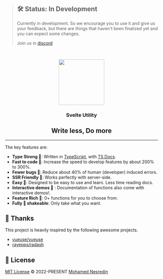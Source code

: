 
> ## 🛠 Status: In Development
> Currently in development. So we encourage you to use it and give us your feedback, but there are things that haven't been finalized yet and you can expect some changes.
>
> Join us in [discord](https://discord.gg/XM5uQhDHfZ)


<br/>

<p align="center">
<img height="150" src="https://avatars.githubusercontent.com/u/120715197" />

<h3 align="center">Svelte Utility</h3>
<h2 align="center">Write less, Do more</h2>
</p>

---
The key features are:

* **Type Strong 💪**: Written in [TypeScript](https://www.typescriptlang.org/), with [TS Docs](https://github.com/microsoft/tsdoc).
* **Fast to code 🚀**: Increase the speed to develop features by about 200% to 300%.
* **Fewer bugs 🐞**: Reduce about 40% of human (developer) induced errors.
* **SSR Friendly 🕺**: Works perfectly with server-side.
* **Easy 💫**: Designed to be easy to use and learn. Less time reading docs.
* **Interactive demos 🎉** : Documentation of functions also come with interactive demos!.
* **Feature Rich  🌈**: 0+ functions for you to choose from.
* **Fully 🌳 shakeable**: Only take what you want.

## 🙏 Thanks

This project is heavily inspired by the following awesome projects.

- [vueuse/vueuse](https://github.com/vueuse/vueuse/)
- [rayepps/radash](https://github.com/rayepps/radash)

## 📜 License

[MIT License](#License) © 2022-PRESENT [Mohamed Nesredin](https://github.com/mohamed-kaizen)